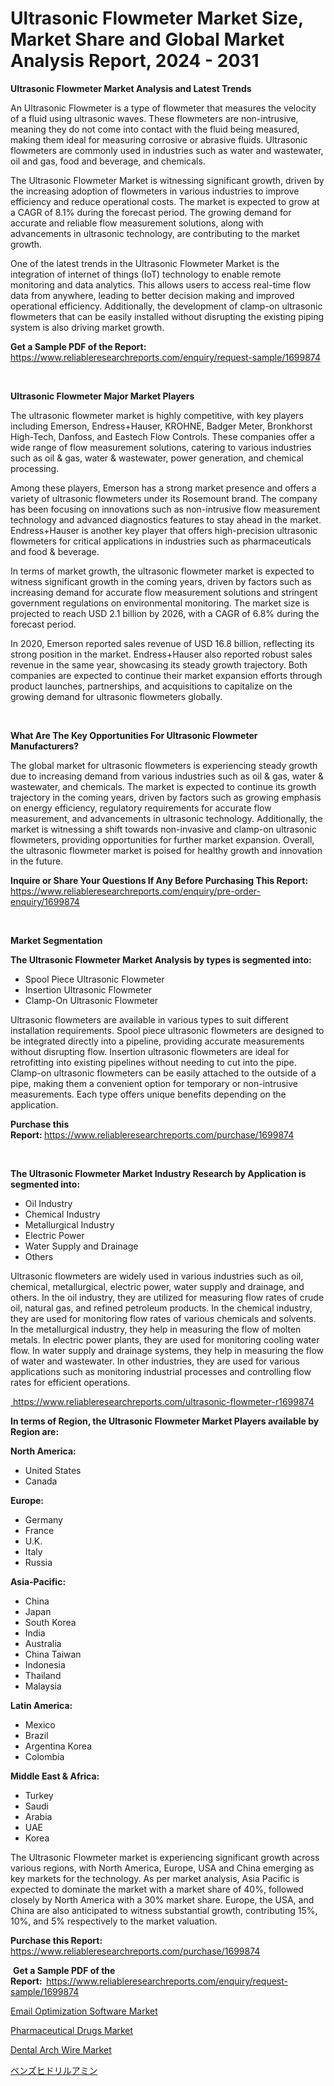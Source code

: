 <p><h1>Ultrasonic Flowmeter Market Size, Market Share and Global Market Analysis Report, 2024 - 2031</h1></p><p><strong>Ultrasonic Flowmeter Market Analysis and Latest Trends</strong></p>
<p><p>An Ultrasonic Flowmeter is a type of flowmeter that measures the velocity of a fluid using ultrasonic waves. These flowmeters are non-intrusive, meaning they do not come into contact with the fluid being measured, making them ideal for measuring corrosive or abrasive fluids. Ultrasonic flowmeters are commonly used in industries such as water and wastewater, oil and gas, food and beverage, and chemicals.</p><p>The Ultrasonic Flowmeter Market is witnessing significant growth, driven by the increasing adoption of flowmeters in various industries to improve efficiency and reduce operational costs. The market is expected to grow at a CAGR of 8.1% during the forecast period. The growing demand for accurate and reliable flow measurement solutions, along with advancements in ultrasonic technology, are contributing to the market growth.</p><p>One of the latest trends in the Ultrasonic Flowmeter Market is the integration of internet of things (IoT) technology to enable remote monitoring and data analytics. This allows users to access real-time flow data from anywhere, leading to better decision making and improved operational efficiency. Additionally, the development of clamp-on ultrasonic flowmeters that can be easily installed without disrupting the existing piping system is also driving market growth.</p></p>
<p><strong>Get a Sample PDF of the Report:&nbsp;</strong> <a href="https://www.reliableresearchreports.com/enquiry/request-sample/1699874">https://www.reliableresearchreports.com/enquiry/request-sample/1699874</a></p>
<p>&nbsp;</p>
<p><strong>Ultrasonic Flowmeter Major Market Players</strong></p>
<p><p>The ultrasonic flowmeter market is highly competitive, with key players including Emerson, Endress+Hauser, KROHNE, Badger Meter, Bronkhorst High-Tech, Danfoss, and Eastech Flow Controls. These companies offer a wide range of flow measurement solutions, catering to various industries such as oil & gas, water & wastewater, power generation, and chemical processing.</p><p>Among these players, Emerson has a strong market presence and offers a variety of ultrasonic flowmeters under its Rosemount brand. The company has been focusing on innovations such as non-intrusive flow measurement technology and advanced diagnostics features to stay ahead in the market. Endress+Hauser is another key player that offers high-precision ultrasonic flowmeters for critical applications in industries such as pharmaceuticals and food & beverage.</p><p>In terms of market growth, the ultrasonic flowmeter market is expected to witness significant growth in the coming years, driven by factors such as increasing demand for accurate flow measurement solutions and stringent government regulations on environmental monitoring. The market size is projected to reach USD 2.1 billion by 2026, with a CAGR of 6.8% during the forecast period.</p><p>In 2020, Emerson reported sales revenue of USD 16.8 billion, reflecting its strong position in the market. Endress+Hauser also reported robust sales revenue in the same year, showcasing its steady growth trajectory. Both companies are expected to continue their market expansion efforts through product launches, partnerships, and acquisitions to capitalize on the growing demand for ultrasonic flowmeters globally.</p></p>
<p>&nbsp;</p>
<p><strong>What Are The Key Opportunities For Ultrasonic Flowmeter Manufacturers?</strong></p>
<p><p>The global market for ultrasonic flowmeters is experiencing steady growth due to increasing demand from various industries such as oil & gas, water & wastewater, and chemicals. The market is expected to continue its growth trajectory in the coming years, driven by factors such as growing emphasis on energy efficiency, regulatory requirements for accurate flow measurement, and advancements in ultrasonic technology. Additionally, the market is witnessing a shift towards non-invasive and clamp-on ultrasonic flowmeters, providing opportunities for further market expansion. Overall, the ultrasonic flowmeter market is poised for healthy growth and innovation in the future.</p></p>
<p><strong>Inquire or Share Your Questions If Any Before Purchasing This Report:</strong> <a href="https://www.reliableresearchreports.com/enquiry/pre-order-enquiry/1699874">https://www.reliableresearchreports.com/enquiry/pre-order-enquiry/1699874</a></p>
<p>&nbsp;</p>
<p><strong>Market Segmentation</strong></p>
<p><strong>The Ultrasonic Flowmeter Market Analysis by types is segmented into:</strong></p>
<p><ul><li>Spool Piece Ultrasonic Flowmeter</li><li>Insertion Ultrasonic Flowmeter</li><li>Clamp-On Ultrasonic Flowmeter</li></ul></p>
<p><p>Ultrasonic flowmeters are available in various types to suit different installation requirements. Spool piece ultrasonic flowmeters are designed to be integrated directly into a pipeline, providing accurate measurements without disrupting flow. Insertion ultrasonic flowmeters are ideal for retrofitting into existing pipelines without needing to cut into the pipe. Clamp-on ultrasonic flowmeters can be easily attached to the outside of a pipe, making them a convenient option for temporary or non-intrusive measurements. Each type offers unique benefits depending on the application.</p></p>
<p><strong>Purchase this Report:&nbsp;</strong><a href="https://www.reliableresearchreports.com/purchase/1699874">https://www.reliableresearchreports.com/purchase/1699874</a></p>
<p>&nbsp;</p>
<p><strong>The Ultrasonic Flowmeter Market Industry Research by Application is segmented into:</strong></p>
<p><ul><li>Oil Industry</li><li>Chemical Industry</li><li>Metallurgical Industry</li><li>Electric Power</li><li>Water Supply and Drainage</li><li>Others</li></ul></p>
<p><p>Ultrasonic flowmeters are widely used in various industries such as oil, chemical, metallurgical, electric power, water supply and drainage, and others. In the oil industry, they are utilized for measuring flow rates of crude oil, natural gas, and refined petroleum products. In the chemical industry, they are used for monitoring flow rates of various chemicals and solvents. In the metallurgical industry, they help in measuring the flow of molten metals. In electric power plants, they are used for monitoring cooling water flow. In water supply and drainage systems, they help in measuring the flow of water and wastewater. In other industries, they are used for various applications such as monitoring industrial processes and controlling flow rates for efficient operations.</p></p>
<p><a href="https://www.reliableresearchreports.com/ultrasonic-flowmeter-r1699874">&nbsp;https://www.reliableresearchreports.com/ultrasonic-flowmeter-r1699874</a></p>
<p><strong>In terms of Region, the Ultrasonic Flowmeter Market Players available by Region are:</strong></p>
<p>
    <p> <strong> North America: </strong>
        <ul>
            <li>United States</li>
            <li>Canada</li>
        </ul>
        </p> 
    <p> <strong> Europe: </strong>
        <ul>
            <li>Germany</li>
            <li>France</li>
            <li>U.K.</li>
            <li>Italy</li>
            <li>Russia</li>
        </ul>
        </p> 
    <p> <strong> Asia-Pacific: </strong>
        <ul>
            <li>China</li>
            <li>Japan</li>
            <li>South Korea</li>
            <li>India</li>
            <li>Australia</li>
            <li>China Taiwan</li>
            <li>Indonesia</li>
            <li>Thailand</li>
            <li>Malaysia</li>
        </ul>
        </p> 
    <p> <strong> Latin America: </strong>
        <ul>
            <li>Mexico</li>
            <li>Brazil</li>
            <li>Argentina Korea</li>
            <li>Colombia</li>
        </ul>
        </p> 
    <p> <strong> Middle East & Africa: </strong>
        <ul>
            <li>Turkey</li>
            <li>Saudi</li>
            <li>Arabia</li>
            <li>UAE</li>
            <li>Korea</li>
        </ul>
    </p>
    </p>
<p><p>The Ultrasonic Flowmeter market is experiencing significant growth across various regions, with North America, Europe, USA and China emerging as key markets for the technology. As per market analysis, Asia Pacific is expected to dominate the market with a market share of 40%, followed closely by North America with a 30% market share. Europe, the USA, and China are also anticipated to witness substantial growth, contributing 15%, 10%, and 5% respectively to the market valuation.</p></p>
<p><strong>Purchase this Report: </strong><a href="https://www.reliableresearchreports.com/purchase/1699874">https://www.reliableresearchreports.com/purchase/1699874</a></p>
<p>&nbsp;<strong>Get a Sample PDF of the Report:&nbsp;&nbsp;</strong><a href="https://www.reliableresearchreports.com/enquiry/request-sample/1699874">https://www.reliableresearchreports.com/enquiry/request-sample/1699874</a></p>
<p><strong></strong></p>
<p><p><a href="https://github.com/lylyparadise/Market-Research-Report-List-3/blob/main/email-optimization-software-market.md">Email Optimization Software Market</a></p><p><a href="https://www.linkedin.com/pulse/decoding-pharmaceutical-drugs-market-metrics-share-trends-growth-yc2ff?trackingId=07SWYnfE0blsD0hxXErdSA%3D%3D">Pharmaceutical Drugs Market</a></p><p><a href="https://www.linkedin.com/pulse/dental-arch-wire-market-report-reveals-latest-trends-growth-opportunities-gwhyf?trackingId=jjya4ZDdOkXmL%2FO623gkRg%3D%3D">Dental Arch Wire Market</a></p><p><a href="https://medium.com/@nayelibosco2023/2024%E5%B9%B4%E3%81%8B%E3%82%892031%E5%B9%B4%E3%81%BE%E3%81%A7%E3%81%AE%E6%9C%9F%E9%96%93%E3%81%AB%E4%BA%88%E6%B8%AC%E3%81%95%E3%82%8C%E3%82%8B%E3%83%99%E3%83%B3%E3%82%B8%E3%83%AA%E3%83%AB%E3%82%A2%E3%83%9F%E3%83%B3%E5%B8%82%E5%A0%B4%E3%81%AE%E3%83%88%E3%83%AC%E3%83%B3%E3%83%89%E3%81%A8%E5%B8%82%E5%A0%B4%E5%88%86%E6%9E%90-39acebacd3c7">ベンズヒドリルアミン</a></p></p>